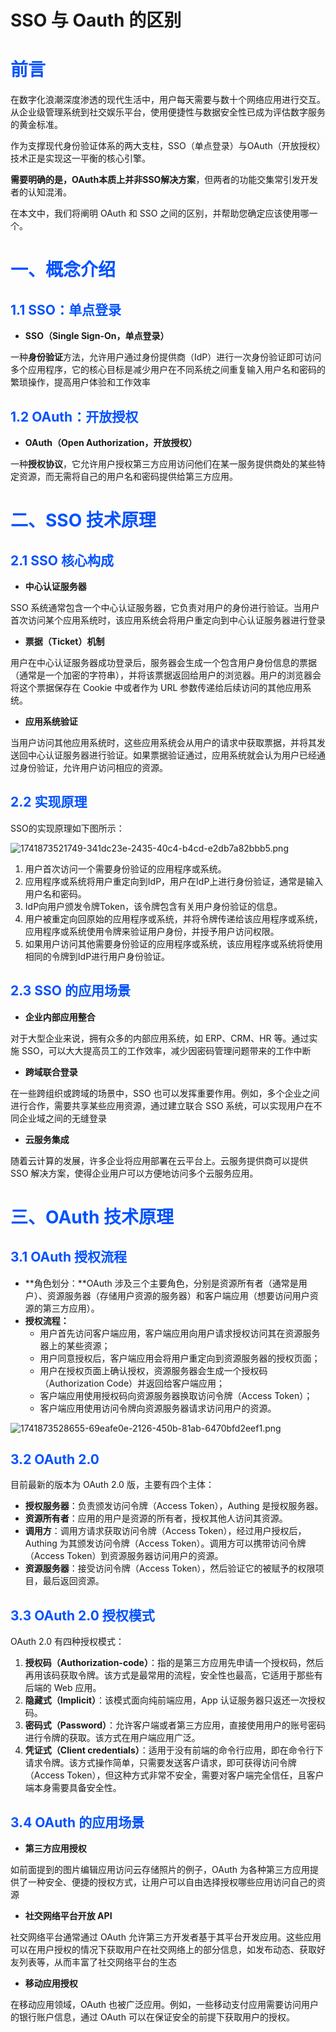 # SSO 与 Oauth 的区别

# <font style="color:rgb(0, 82, 255);">前言</font>
<font style="color:rgba(0, 0, 0, 0.9);background-color:rgb(252, 252, 252);">在数字化浪潮深度渗透的现代生活中，用户每天需要与数十个网络应用进行交互。从企业级管理系统到社交娱乐平台，使用便捷性与数据安全性已成为评估数字服务的黄金标准。</font>

<font style="color:rgba(0, 0, 0, 0.9);background-color:rgb(252, 252, 252);">作为支撑现代身份验证体系的两大支柱，SSO（单点登录）与OAuth（开放授权）技术正是实现这一平衡的核心引擎。</font>

**<font style="color:rgba(0, 0, 0, 0.9);background-color:rgb(252, 252, 252);">需要明确的是，OAuth本质上并非SSO解决方案</font>**<font style="color:rgba(0, 0, 0, 0.9);background-color:rgb(252, 252, 252);">，但两者的功能交集常引发开发者的认知混淆。</font>

在本文中，我们将阐明 OAuth 和 SSO 之间的区别，并帮助您确定应该使用哪一个。

# <font style="color:rgb(0, 82, 255);">一、概念介绍</font>
## <font style="color:rgb(0, 82, 255);">1.1 SSO：单点登录</font>
+ **SSO（Single Sign-On，单点登录）**

一种**身份验证**方法，允许用户通过身份提供商（IdP）进行一次身份验证即可访问多个应用程序，它的核心目标是减少用户在不同系统之间重复输入用户名和密码的繁琐操作，提高用户体验和工作效率

## <font style="color:rgb(0, 82, 255);">1.2 OAuth：开放授权</font>
+ **OAuth（Open Authorization，开放授权）**

一种**授权协议**，它允许用户授权第三方应用访问他们在某一服务提供商处的某些特定资源，而无需将自己的用户名和密码提供给第三方应用。

# <font style="color:rgb(0, 82, 255);">二、SSO 技术原理</font>
## <font style="color:rgb(0, 82, 255);">2.1 SSO 核心构成</font>
+ **中心认证服务器**

SSO 系统通常包含一个中心认证服务器，它负责对用户的身份进行验证。当用户首次访问某个应用系统时，该应用系统会将用户重定向到中心认证服务器进行登录

+ **票据（Ticket）机制**

用户在中心认证服务器成功登录后，服务器会生成一个包含用户身份信息的票据（通常是一个加密的字符串），并将该票据返回给用户的浏览器。用户的浏览器会将这个票据保存在 Cookie 中或者作为 URL 参数传递给后续访问的其他应用系统。

+ **应用系统验证**

当用户访问其他应用系统时，这些应用系统会从用户的请求中获取票据，并将其发送回中心认证服务器进行验证。如果票据验证通过，应用系统就会认为用户已经通过身份验证，允许用户访问相应的资源。

## <font style="color:rgb(0, 82, 255);">2.2 实现原理</font>
SSO的实现原理如下图所示：

![1741873521749-341dc23e-2435-40c4-b4cd-e2db7a82bbb5.png](./img/W1afXWxyxfQN-NGy/1741873521749-341dc23e-2435-40c4-b4cd-e2db7a82bbb5-079887.png)

1. 用户首次访问一个需要身份验证的应用程序或系统。
2. 应用程序或系统将用户重定向到IdP，用户在IdP上进行身份验证，通常是输入用户名和密码。
3. IdP向用户颁发令牌Token，该令牌包含有关用户身份验证的信息。
4. 用户被重定向回原始的应用程序或系统，并将令牌传递给该应用程序或系统，应用程序或系统使用令牌来验证用户身份，并授予用户访问权限。
5. 如果用户访问其他需要身份验证的应用程序或系统，该应用程序或系统将使用相同的令牌到IdP进行用户身份验证。

## <font style="color:rgb(0, 82, 255);">2.3 SSO 的应用场景</font>
+ **企业内部应用整合**

对于大型企业来说，拥有众多的内部应用系统，如 ERP、CRM、HR 等。通过实施 SSO，可以大大提高员工的工作效率，减少因密码管理问题带来的工作中断

+ **跨域联合登录**

在一些跨组织或跨域的场景中，SSO 也可以发挥重要作用。例如，多个企业之间进行合作，需要共享某些应用资源，通过建立联合 SSO 系统，可以实现用户在不同企业域之间的无缝登录

+ **云服务集成**

随着云计算的发展，许多企业将应用部署在云平台上。云服务提供商可以提供 SSO 解决方案，使得企业用户可以方便地访问多个云服务应用。

# <font style="color:rgb(0, 82, 255);">三、OAuth 技术原理</font>
## <font style="color:rgb(0, 82, 255);">3.1 OAuth 授权流程</font>
+ **角色划分：**OAuth 涉及三个主要角色，分别是资源所有者（通常是用户）、资源服务器（存储用户资源的服务器）和客户端应用（想要访问用户资源的第三方应用）。
+ **授权流程：**
    - 用户首先访问客户端应用，客户端应用向用户请求授权访问其在资源服务器上的某些资源；
    - 用户同意授权后，客户端应用会将用户重定向到资源服务器的授权页面；
    - 用户在授权页面上确认授权，资源服务器会生成一个授权码（Authorization Code）并返回给客户端应用；
    - 客户端应用使用授权码向资源服务器换取访问令牌（Access Token）；
    - 客户端应用使用访问令牌向资源服务器请求访问用户的资源。

![1741873528655-69eafe0e-2126-450b-81ab-6470bfd2eef1.png](./img/W1afXWxyxfQN-NGy/1741873528655-69eafe0e-2126-450b-81ab-6470bfd2eef1-210667.png)

## <font style="color:rgb(0, 82, 255);">3.2 OAuth 2.0</font>
目前最新的版本为 OAuth 2.0 版，主要有四个主体：

+ **授权服务器**：负责颁发访问令牌（Access Token），Authing 是授权服务器。
+ **资源所有者**：应用的用户是资源的所有者，授权其他人访问其资源。
+ **调用方**：调用方请求获取访问令牌（Access Token），经过用户授权后，Authing 为其颁发访问令牌（Access Token）。调用方可以携带访问令牌（Access Token）到资源服务器访问用户的资源。
+ **资源服务器**：接受访问令牌（Access Token），然后验证它的被赋予的权限项目，最后返回资源。

## <font style="color:rgb(0, 82, 255);">3.3 OAuth 2.0 授权模式</font>
OAuth 2.0 有四种授权模式：

1. **授权码（Authorization-code）**：指的是第三方应用先申请一个授权码，然后再用该码获取令牌。该方式是最常用的流程，安全性也最高，它适用于那些有后端的 Web 应用。
2. **隐藏式（Implicit）**：该模式面向纯前端应用，App 认证服务器只返还一次授权码。
3. **密码式（Password）**：允许客户端或者第三方应用，直接使用用户的账号密码进行令牌的获取。该方式在用户端应用广泛。
4. **凭证式（Client credentials）**：适用于没有前端的命令行应用，即在命令行下请求令牌。该方式操作简单，只需要发送客户请求，即可获得访问令牌（Access Token），但这种方式非常不安全，需要对客户端完全信任，且客户端本身需要具备安全性。

## <font style="color:rgb(0, 82, 255);">3.4 OAuth 的应用场景</font>
+ **第三方应用授权**

如前面提到的图片编辑应用访问云存储照片的例子，OAuth 为各种第三方应用提供了一种安全、便捷的授权方式，让用户可以自由选择授权哪些应用访问自己的资源

+ **社交网络平台开放 API**

社交网络平台通常通过 OAuth 允许第三方开发者基于其平台开发应用。这些应用可以在用户授权的情况下获取用户在社交网络上的部分信息，如发布动态、获取好友列表等，从而丰富了社交网络平台的生态

+ **移动应用授权**

在移动应用领域，OAuth 也被广泛应用。例如，一些移动支付应用需要访问用户的银行账户信息，通过 OAuth 可以在保证安全的前提下获取用户的授权。



